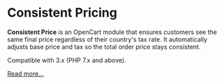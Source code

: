 # Consistent Pricing

**Consistent Price** is an OpenCart module that ensures customers see the same final price regardless of their country's tax rate. It automatically adjusts base price and tax so the total order price stays consistent.

Compatible with 3.x (PHP 7.x and above).

[Read more...](./module)

